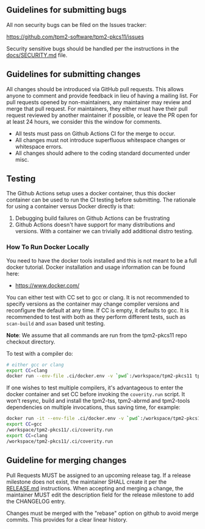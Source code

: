 ## Guidelines for submitting bugs

All non security bugs can be filed on the Issues tracker:

<https://github.com/tpm2-software/tpm2-pkcs11/issues>

Security sensitive bugs should be handled per the instructions in the
[docs/SECURITY.md](docs/SECURITY.md) file.

## Guidelines for submitting changes

All changes should be introduced via GitHub pull requests. This allows anyone to
comment and provide feedback in lieu of having a mailing list. For pull requests
opened by non-maintainers, any maintainer may review and merge that pull request.
For maintainers, they either must have their pull request reviewed by another
maintainer if possible, or leave the PR open for at least 24 hours, we consider
this the window for comments.

  * All tests must pass on Github Actions CI for the merge to occur.
  * All changes must not introduce superfluous whitespace changes or whitespace errors.
  * All changes should adhere to the coding standard documented under misc.

## Testing
The Github Actions setup uses a docker container, thus this docker container can be used
to run the CI testing before submitting. The rationale for using a container versus
Docker directly is that:
1. Debugging build failures on Github Actions can be frustrating
2. Github Actions doesn't have support for many distributions and versions. With a container
   we can trivially add additional distro testing.

### How To Run Docker Locally

You need to have the docker tools installed and this is not meant to be a full docker
tutorial. Docker installation and usage information can be found here:
  - https://www.docker.com/

You can either test with CC set to gcc or clang. It is not recommended to specify versions
as the container may change compiler versions and reconfigure the default at any time. If
CC is empty, it defaults to gcc. It is recommended to test with both as they perform different
tests, such as `scan-build` and `asan` based unit testing.

**Note**: We assume that all commands are run from the tpm2-pkcs11 repo checkout directory.

To test with a compiler do:
```sh
# either gcc or clang
export CC=clang
docker run --env-file .ci/docker.env -v `pwd`:/workspace/tpm2-pkcs11 tpm2software/tpm2-tss /bin/bash -c /workspace/tpm2-pkcs11/.ci/coverity.run
```

If one wishes to test multiple compilers, it's advantageous to enter the docker
container and set CC before invoking the `coverity.run` script. It won't resync,
build and install the tpm2-tss, tpm2-abrmd and tpm2-tools dependencies on multiple
invocations, thus saving time, for example:
```sh
docker run -it --env-file .ci/docker.env -v `pwd`:/workspace/tpm2-pkcs11 tpm2software/tpm2-tss
export CC=gcc
/workspace/tpm2-pkcs11/.ci/coverity.run
export CC=clang
/workspace/tpm2-pkcs11/.ci/coverity.run
```

## Guideline for merging changes

Pull Requests MUST be assigned to an upcoming release tag. If a release milestone does
not exist, the maintainer SHALL create it per the [RELEASE.md](RELEASE.md) instructions.
When accepting and merging a change, the maintainer MUST edit the description field for
the release milestone to add the CHANGELOG entry.

Changes must be merged with the "rebase" option on github to avoid merge commits.
This provides for a clear linear history.
